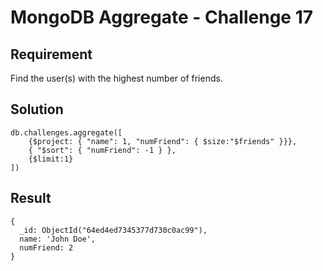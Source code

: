 # MongoDB Aggregate - Challenge 17

## Requirement

Find the user(s) with the highest number of friends.

## Solution

```agg
db.challenges.aggregate([
    {$project: { "name": 1, "numFriend": { $size:"$friends" }}},
    { "$sort": { "numFriend": -1 } },
    {$limit:1}
])
```

## Result

```result
{
  _id: ObjectId("64ed4ed7345377d730c0ac99"),
  name: 'John Doe',
  numFriend: 2
}
```
